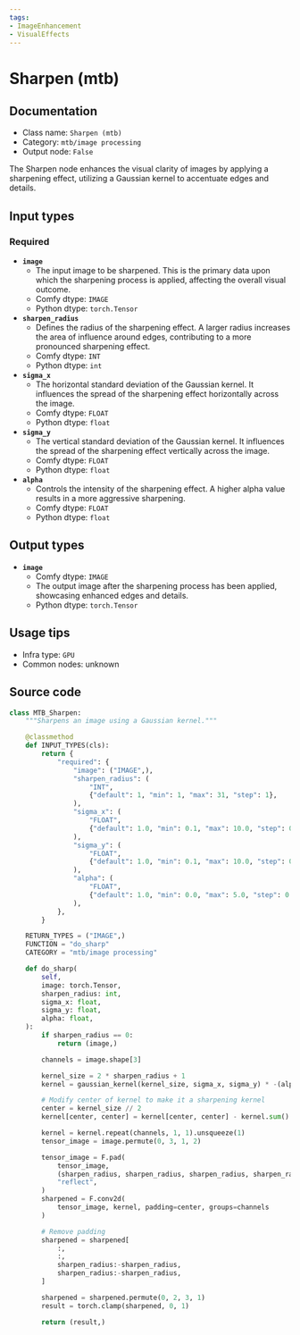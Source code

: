 ```yaml
---
tags:
- ImageEnhancement
- VisualEffects
---
```


# Sharpen (mtb)
## Documentation
- Class name: `Sharpen (mtb)`
- Category: `mtb/image processing`
- Output node: `False`

The Sharpen node enhances the visual clarity of images by applying a sharpening effect, utilizing a Gaussian kernel to accentuate edges and details.
## Input types
### Required
- **`image`**
    - The input image to be sharpened. This is the primary data upon which the sharpening process is applied, affecting the overall visual outcome.
    - Comfy dtype: `IMAGE`
    - Python dtype: `torch.Tensor`
- **`sharpen_radius`**
    - Defines the radius of the sharpening effect. A larger radius increases the area of influence around edges, contributing to a more pronounced sharpening effect.
    - Comfy dtype: `INT`
    - Python dtype: `int`
- **`sigma_x`**
    - The horizontal standard deviation of the Gaussian kernel. It influences the spread of the sharpening effect horizontally across the image.
    - Comfy dtype: `FLOAT`
    - Python dtype: `float`
- **`sigma_y`**
    - The vertical standard deviation of the Gaussian kernel. It influences the spread of the sharpening effect vertically across the image.
    - Comfy dtype: `FLOAT`
    - Python dtype: `float`
- **`alpha`**
    - Controls the intensity of the sharpening effect. A higher alpha value results in a more aggressive sharpening.
    - Comfy dtype: `FLOAT`
    - Python dtype: `float`
## Output types
- **`image`**
    - Comfy dtype: `IMAGE`
    - The output image after the sharpening process has been applied, showcasing enhanced edges and details.
    - Python dtype: `torch.Tensor`
## Usage tips
- Infra type: `GPU`
- Common nodes: unknown


## Source code
```python
class MTB_Sharpen:
    """Sharpens an image using a Gaussian kernel."""

    @classmethod
    def INPUT_TYPES(cls):
        return {
            "required": {
                "image": ("IMAGE",),
                "sharpen_radius": (
                    "INT",
                    {"default": 1, "min": 1, "max": 31, "step": 1},
                ),
                "sigma_x": (
                    "FLOAT",
                    {"default": 1.0, "min": 0.1, "max": 10.0, "step": 0.1},
                ),
                "sigma_y": (
                    "FLOAT",
                    {"default": 1.0, "min": 0.1, "max": 10.0, "step": 0.1},
                ),
                "alpha": (
                    "FLOAT",
                    {"default": 1.0, "min": 0.0, "max": 5.0, "step": 0.1},
                ),
            },
        }

    RETURN_TYPES = ("IMAGE",)
    FUNCTION = "do_sharp"
    CATEGORY = "mtb/image processing"

    def do_sharp(
        self,
        image: torch.Tensor,
        sharpen_radius: int,
        sigma_x: float,
        sigma_y: float,
        alpha: float,
    ):
        if sharpen_radius == 0:
            return (image,)

        channels = image.shape[3]

        kernel_size = 2 * sharpen_radius + 1
        kernel = gaussian_kernel(kernel_size, sigma_x, sigma_y) * -(alpha * 10)

        # Modify center of kernel to make it a sharpening kernel
        center = kernel_size // 2
        kernel[center, center] = kernel[center, center] - kernel.sum() + 1.0

        kernel = kernel.repeat(channels, 1, 1).unsqueeze(1)
        tensor_image = image.permute(0, 3, 1, 2)

        tensor_image = F.pad(
            tensor_image,
            (sharpen_radius, sharpen_radius, sharpen_radius, sharpen_radius),
            "reflect",
        )
        sharpened = F.conv2d(
            tensor_image, kernel, padding=center, groups=channels
        )

        # Remove padding
        sharpened = sharpened[
            :,
            :,
            sharpen_radius:-sharpen_radius,
            sharpen_radius:-sharpen_radius,
        ]

        sharpened = sharpened.permute(0, 2, 3, 1)
        result = torch.clamp(sharpened, 0, 1)

        return (result,)

```
